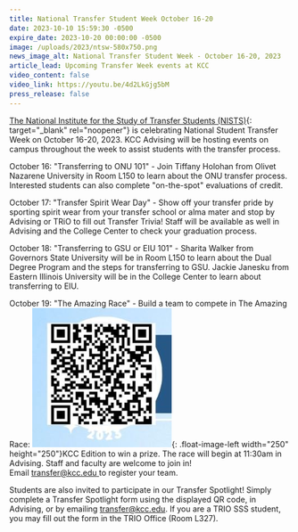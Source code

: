 ```yaml
---
title: National Transfer Student Week October 16-20
date: 2023-10-10 15:59:30 -0500
expire_date: 2023-10-20 00:00:00 -0500
image: /uploads/2023/ntsw-580x750.png
news_image_alt: National Transfer Student Week - October 16-20, 2023
article_lead: Upcoming Transfer Week events at KCC
video_content: false
video_link: https://youtu.be/4d2LkGjg5bM
press_release: false
---
```

[The National Institute for the Study of Transfer Students (NISTS)](http://www.nists.org/ntsw){: target="_blank" rel="noopener"} is celebrating National Student Transfer Week on October 16-20, 2023. KCC Advising will be hosting events on campus throughout the week to assist students with the transfer process.&nbsp;

October 16: "Transferring to ONU 101" - Join Tiffany Holohan from Olivet Nazarene University in Room L150 to learn about the ONU transfer process. Interested students can also complete "on-the-spot" evaluations of credit.

October 17: "Transfer Spirit Wear Day" - Show off your transfer pride by sporting spirit wear from your transfer school or alma mater and stop by Advising or TRiO to fill out Transfer Trivia! Staff will be available as well in Advising and the College Center to check your graduation process.

October 18: "Transferring to GSU or EIU 101" - Sharita Walker from Governors State University will be in Room L150 to learn about the Dual Degree Program and the steps for transferring to GSU. Jackie Janesku from Eastern Illinois University will be in the College Center to learn about transferring to EIU.

October 19: "The Amazing Race" - Build a team to compete in The Amazing Race: ![](/uploads/2023/transferweekqr-250x250.jpg){: .float-image-left width="250" height="250"}KCC Edition to win a prize. The race will begin at 11:30am in Advising. Staff and faculty are welcome to join in! Email&nbsp;[transfer@kcc.edu&nbsp;](mailto:transfer@kcc.edu)to register your team.

Students are also invited to participate in our Transfer Spotlight! Simply complete a Transfer Spotlight form using the displayed QR code, in Advising, or by emailing [transfer@kcc.edu](mailto:transfer@kcc.edu). If you are a TRIO SSS student, you may fill out the form in the TRIO Office (Room L327).&nbsp;

​​​​